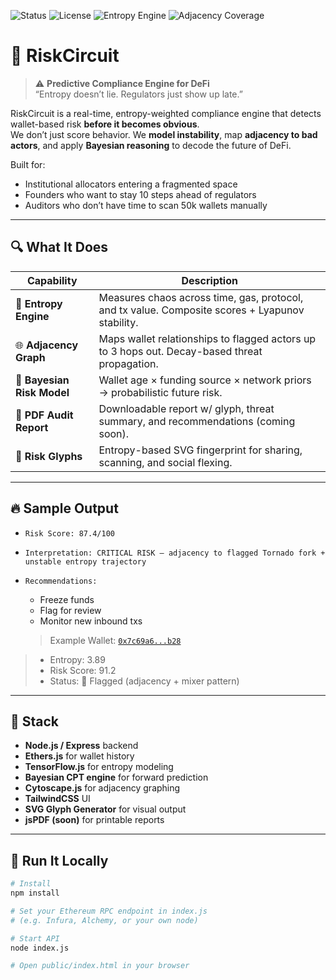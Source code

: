 ![Status](https://img.shields.io/badge/status-live-green)
![License](https://img.shields.io/badge/license-MIT-blue)
![Entropy Engine](https://img.shields.io/badge/entropy-analysis-critical-red)
![Adjacency Coverage](https://img.shields.io/badge/hop-depth-3-lightgrey)

# 🧠 RiskCircuit

> ⚠️ **Predictive Compliance Engine for DeFi**  
> “Entropy doesn’t lie. Regulators just show up late.”

RiskCircuit is a real-time, entropy-weighted compliance engine that detects wallet-based risk **before it becomes obvious**.  
We don’t just score behavior. We **model instability**, map **adjacency to bad actors**, and apply **Bayesian reasoning** to decode the future of DeFi.

Built for:
- Institutional allocators entering a fragmented space
- Founders who want to stay 10 steps ahead of regulators
- Auditors who don’t have time to scan 50k wallets manually

---

## 🔍 What It Does

| Capability | Description |
|------------|-------------|
| 🧮 **Entropy Engine** | Measures chaos across time, gas, protocol, and tx value. Composite scores + Lyapunov stability. |
| 🌐 **Adjacency Graph** | Maps wallet relationships to flagged actors up to 3 hops out. Decay-based threat propagation. |
| 🧠 **Bayesian Risk Model** | Wallet age × funding source × network priors → probabilistic future risk. |
| 🧾 **PDF Audit Report** | Downloadable report w/ glyph, threat summary, and recommendations (coming soon). |
| 🎯 **Risk Glyphs** | Entropy-based SVG fingerprint for sharing, scanning, and social flexing. |

---

## 🔥 Sample Output

- `Risk Score: 87.4/100`
- `Interpretation: CRITICAL RISK — adjacency to flagged Tornado fork + unstable entropy trajectory`
- `Recommendations:`  
  - Freeze funds  
  - Flag for review  
  - Monitor new inbound txs
 
  > Example Wallet: [`0x7c69a6...b28`](https://etherscan.io/address/0x7c69a6395b283347fce5b3b5a17277e49d6b7b28)  
> - Entropy: 3.89  
> - Risk Score: 91.2  
> - Status: 🔴 Flagged (adjacency + mixer pattern)

---

## 🧱 Stack

- **Node.js / Express** backend
- **Ethers.js** for wallet history
- **TensorFlow.js** for entropy modeling
- **Bayesian CPT engine** for forward prediction
- **Cytoscape.js** for adjacency graphing
- **TailwindCSS** UI
- **SVG Glyph Generator** for visual output
- **jsPDF (soon)** for printable reports

---

## 🚀 Run It Locally

```bash
# Install
npm install

# Set your Ethereum RPC endpoint in index.js
# (e.g. Infura, Alchemy, or your own node)

# Start API
node index.js

# Open public/index.html in your browser
